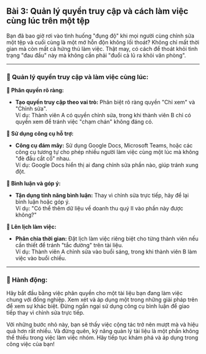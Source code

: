 ## Bài 3: Quản lý quyền truy cập và cách làm việc cùng lúc trên một tệp

Bạn đã bao giờ rơi vào tình huống "đụng độ" khi mọi người cùng chỉnh sửa một tệp và cuối cùng là một mớ hỗn độn không lối thoát? Không chỉ mất thời gian mà còn mất cả hứng thú làm việc. Thật may, có cách để thoát khỏi tình trạng "đau đầu" này mà không cần phải "đuổi cả lũ ra khỏi văn phòng".

---

### 📌 Quản lý quyền truy cập và làm việc cùng lúc:

**🔹 Phân quyền rõ ràng:**
- **Tạo quyền truy cập theo vai trò:** Phân biệt rõ ràng quyền "Chỉ xem" và "Chỉnh sửa".  
Ví dụ: Thành viên A có quyền chỉnh sửa, trong khi thành viên B chỉ có quyền xem để tránh việc "chạm chán" không đáng có.

**🔹 Sử dụng công cụ hỗ trợ:**
- **Công cụ đám mây:** Sử dụng Google Docs, Microsoft Teams, hoặc các công cụ tương tự cho phép nhiều người làm việc cùng một lúc mà không "đè đầu cắt cổ" nhau.  
Ví dụ: Google Docs hiển thị ai đang chỉnh sửa phần nào, giúp tránh xung đột.

**🔹 Bình luận và góp ý:**
- **Tận dụng tính năng bình luận:** Thay vì chỉnh sửa trực tiếp, hãy để lại bình luận hoặc góp ý.  
Ví dụ: "Có thể thêm dữ liệu về doanh thu quý II vào phần này được không?"

**🔹 Lên lịch làm việc:**
- **Phân chia thời gian:** Đặt lịch làm việc riêng biệt cho từng thành viên nếu cần thiết để tránh "tắc đường" trên tài liệu.  
Ví dụ: Thành viên A chỉnh sửa vào buổi sáng, trong khi thành viên B làm việc vào buổi chiều.

---

### 🚀 Hành động:

Hãy bắt đầu bằng việc phân quyền cho một tài liệu bạn đang làm việc chung với đồng nghiệp. Xem xét và áp dụng một trong những giải pháp trên để xem sự khác biệt. Đừng ngần ngại sử dụng công cụ bình luận để giao tiếp thay vì chỉnh sửa trực tiếp.

Với những bước nhỏ này, bạn sẽ thấy việc cộng tác trở nên mượt mà và hiệu quả hơn rất nhiều. Và đừng quên, kỹ năng quản lý tài liệu là một phần không thể thiếu trong việc làm việc nhóm. Hãy tiếp tục khám phá và áp dụng trong công việc của bạn!